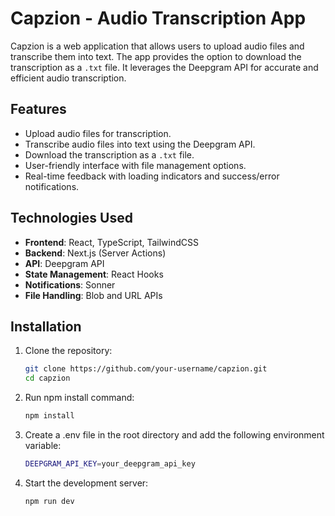 # Capzion - Audio Transcription App

Capzion is a web application that allows users to upload audio files and transcribe them into text. The app provides the option to download the transcription as a `.txt` file. It leverages the Deepgram API for accurate and efficient audio transcription.

## Features

- Upload audio files for transcription.
- Transcribe audio files into text using the Deepgram API.
- Download the transcription as a `.txt` file.
- User-friendly interface with file management options.
- Real-time feedback with loading indicators and success/error notifications.

## Technologies Used

- **Frontend**: React, TypeScript, TailwindCSS
- **Backend**: Next.js (Server Actions)
- **API**: Deepgram API
- **State Management**: React Hooks
- **Notifications**: Sonner
- **File Handling**: Blob and URL APIs

## Installation

1. Clone the repository:
   ```bash
   git clone https://github.com/your-username/capzion.git
   cd capzion


2. Run npm install command:
   ```bash
   npm install

3. Create a .env file in the root directory and add the following environment variable:
   ```bash
   DEEPGRAM_API_KEY=your_deepgram_api_key
   ```


4. Start the development server:
   ```bash
   npm run dev
   ```
